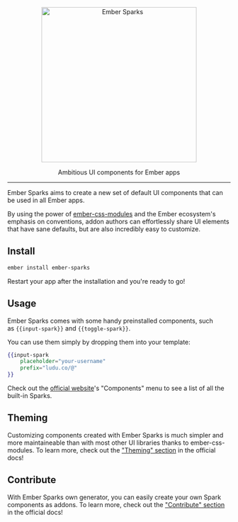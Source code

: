 <p align="center">
  <a href="http://ember-sparks.com/">
    <img alt="Ember Sparks" src="http://ember-sparks.com/images/logotype.png" width="350">
  </a>
</p>

<p align="center">
  Ambitious UI components for Ember apps
</p>

---

Ember Sparks aims to create a new set of default UI components that can be used in all Ember apps. 

By using the power of [ember-css-modules](https://github.com/salsify/ember-css-modules) and the Ember ecosystem's emphasis on conventions, addon authors can effortlessly share UI elements that have sane defaults, but are also incredibly easy to customize.


## Install

```bash
ember install ember-sparks
```

Restart your app after the installation and you're ready to go!


## Usage

Ember Sparks comes with some handy preinstalled components, such as `{{input-spark}}` and `{{toggle-spark}}`.

You can use them simply by dropping them into your template:

```handlebars
{{input-spark
	placeholder="your-username"
	prefix="ludu.co/@"
}}
```

Check out the [official website](http://ember-sparks.com)'s "Components" menu to see a list of all the built-in Sparks.


## Theming

Customizing components created with Ember Sparks is much simpler and more maintaineable than with most other UI libraries thanks to ember-css-modules. To learn more, check out the ["Theming" section](http://ember-sparks.com/docs#theming) in the official docs!


## Contribute

With Ember Sparks own generator, you can easily create your own Spark components as addons. To learn more, check out the ["Contribute" section](http://ember-sparks.com/docs#contribute) in the official docs!

